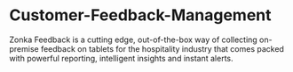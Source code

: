 # Customer-Feedback-Management
Zonka Feedback is a cutting edge, out-of-the-box way of collecting on-premise feedback on tablets for the hospitality industry that comes packed with powerful reporting, intelligent insights and instant alerts.
